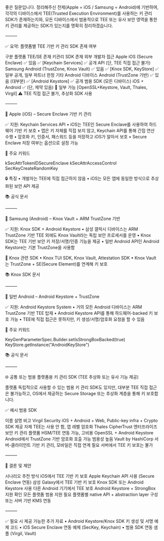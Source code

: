 좋은 질문입니다. 정리해주신 전제(Apple = iOS / Samsung = Android)에 기반하여, 각각의 디바이스에서 TEE(Trusted Execution Environment)를 사용하는 키 관리 SDK가 존재하는지와, 모든 디바이스에서 범용적으로 TEE 또는 유사 보안 영역을 통한 키 관리를 제공하는 SDK가 있는지를 명확히 정리하겠습니다.

⸻

✅ 요약: 플랫폼별 TEE 기반 키 관리 SDK 존재 여부

구분	플랫폼	TEE/SE 존재	키관리 SDK 존재	외부 개발자 접근
Apple	iOS (Secure Enclave)	✅ 있음	✅ [Keychain Services]	✅ 공개 API (단, TEE 직접 접근 불가)
Samsung	Android (TrustZone, Knox Vault)	✅ 있음	✅ [Knox SDK, KeyStore]	✅ 일부 공개, 일부 파트너 한정
기타 Android 디바이스	Android (TrustZone 기반)	✅ 있음 (대부분)	✅ [Android Keystore]	✅ 공개
범용 SDK (모든 디바이스)	iOS + Android	✅ (단, 제약 있음)	🔶 일부 가능 [OpenSSL+Keystore, Vault, Thales, Virgil]	⚠️ TEE 직접 접근 불가, 추상화 SDK 사용


⸻

📱 Apple (iOS) – Secure Enclave 기반 키 관리

✅ 지원: Keychain Services API
	•	iOS는 TEE인 Secure Enclave를 사용하여 하드웨어 기반 키 보호
	•	앱은 키 자체를 직접 보지 않고, Keychain API를 통해 간접 연산 수행
	•	암호화 키, 인증서, 패스워드 등을 저장하고 iOS가 알아서 보호
	•	Secure Enclave 저장 여부는 옵션으로 설정 가능

🔐 주요 키워드

kSecAttrTokenIDSecureEnclave
kSecAttrAccessControl
SecKeyCreateRandomKey

🔒 특징
	•	개발자는 TEE에 직접 접근하지 않음
	•	iOS는 모든 앱에 동일한 방식으로 추상화된 보안 API 제공

📚 공식 문서

⸻

🤖 Samsung (Android) – Knox Vault + ARM TrustZone 기반

✅ 지원: Knox SDK + Android Keystore
	•	삼성 갤럭시 디바이스는 ARM TrustZone 기반 TEE 외에도 Knox Vault라는 독립 보안 프로세서를 운영
	•	Knox SDK는 TEE 기반 보안 키 저장/서명/인증 기능을 제공
	•	일반 Android API인 Android Keystore는 기본 TrustZone을 사용함

🔐 Knox 관련 SDK
	•	Knox TUI SDK, Knox Vault, Attestation SDK
	•	Knox Vault는 TrustZone + SE(Secure Element)를 연계해 키 보호

📚 Knox SDK 문서

⸻

🤖 일반 Android – Android Keystore + TrustZone

✅ 지원: Android Keystore System
	•	거의 모든 Android 디바이스는 ARM TrustZone 기반 TEE 탑재
	•	Android Keystore API를 통해 하드웨어-backed 키 보호 가능
	•	TEE에 직접 접근은 못하지만, 키 생성/서명/암호화 요청을 할 수 있음

🔐 주요 키워드

KeyGenParameterSpec.Builder.setIsStrongBoxBacked(true)
KeyStore.getInstance("AndroidKeyStore")

📚 공식 문서

⸻

🌐 공통 또는 범용 플랫폼용 키 관리 SDK (TEE 추상화 또는 유사 기능 제공)

플랫폼 독립적으로 사용할 수 있는 범용 키 관리 SDK도 있지만, 대부분 TEE 직접 접근은 불가능하고, OS에서 제공하는 Secure Storage 또는 추상화 계층을 통해 키 보호합니다.

✅ 예시 범용 SDK

이름	설명	비고
Virgil Security	iOS + Android + Web, Public-key infra + Crypto SDK 제공	자체 TEE는 사용 안 함, 앱 레벨 암호화
Thales CipherTrust	엔터프라이즈 보안 키 관리 플랫폼	HSM/TEE 연동 가능, 고비용
OpenSSL + Android Keystore	Android에서 TrustZone 기반 암호화 호출 가능	범용성 높음
Vault by HashiCorp	서버-클라이언트 기반 키 관리, 모바일은 직접 연계 필요	서버에서 TEE 키 보호는 불가


⸻

🧩 결론 및 제안

시나리오	추천 방식
iOS에서 TEE 기반 키 보호	Apple Keychain API 사용 (Secure Enclave 연동)
삼성 Galaxy에서 TEE 기반 키 보호	Knox SDK 또는 Android Keystore 사용
다른 Android 기기에서 TEE 보호	Android Keystore + StrongBox 지원 확인
모든 플랫폼 범용 지원 필요	플랫폼별 native API + abstraction layer 구성 또는 서버 기반 KMS 연동


⸻

✅ 필요 시 제공 가능한 추가 자료
	•	Android Keystore/Knox SDK 키 생성 및 서명 예제 코드
	•	iOS Secure Enclave 연동 예제 (SecKey, Keychain)
	•	범용 SDK 연동 샘플 (Virgil, Vault)


